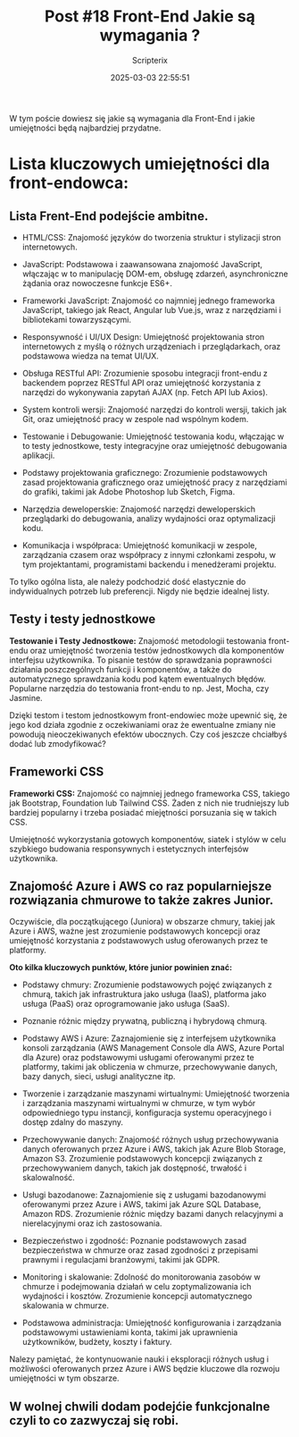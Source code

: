 ﻿---
title: "Post #18 Front-End Jakie są wymagania ?"
date: 2025-03-03 22:55:51
author: Scripterix
slug: 18-post-front-end
post_id: 551
categories:
  - "Coding Corner"
  - "Wyzwanie"
tags:
  - "front-end"
  - "skills"
original_url: "https://opengateweb.com/posts/18-post-front-end/"
---

W tym poście dowiesz się jakie są wymagania dla Front-End i jakie umiejętności będą najbardziej przydatne.

# Lista kluczowych umiejętności dla front-endowca:

## Lista Frent-End podejście ambitne.

- HTML/CSS: Znajomość języków do tworzenia struktur i stylizacji stron internetowych.

- JavaScript: Podstawowa i zaawansowana znajomość JavaScript, włączając w to manipulację DOM-em, obsługę zdarzeń, asynchroniczne żądania oraz nowoczesne funkcje ES6+.

- Frameworki JavaScript: Znajomość co najmniej jednego frameworka JavaScript, takiego jak React, Angular lub Vue.js, wraz z narzędziami i bibliotekami towarzyszącymi.

- Responsywność i UI/UX Design: Umiejętność projektowania stron internetowych z myślą o różnych urządzeniach i przeglądarkach, oraz podstawowa wiedza na temat UI/UX.

- Obsługa RESTful API: Zrozumienie sposobu integracji front-endu z backendem poprzez RESTful API oraz umiejętność korzystania z narzędzi do wykonywania zapytań AJAX (np. Fetch API lub Axios).

- System kontroli wersji: Znajomość narzędzi do kontroli wersji, takich jak Git, oraz umiejętność pracy w zespole nad wspólnym kodem.

- Testowanie i Debugowanie: Umiejętność testowania kodu, włączając w to testy jednostkowe, testy integracyjne oraz umiejętność debugowania aplikacji.

- Podstawy projektowania graficznego: Zrozumienie podstawowych zasad projektowania graficznego oraz umiejętność pracy z narzędziami do grafiki, takimi jak Adobe Photoshop lub Sketch, Figma.

- Narzędzia deweloperskie: Znajomość narzędzi deweloperskich przeglądarki do debugowania, analizy wydajności oraz optymalizacji kodu.

- Komunikacja i współpraca: Umiejętność komunikacji w zespole, zarządzania czasem oraz współpracy z innymi członkami zespołu, w tym projektantami, programistami backendu i menedżerami projektu.

To tylko ogólna lista, ale należy podchodzić dość elastycznie do indywidualnych potrzeb lub preferencji. Nigdy nie będzie idealnej listy.

## Testy i testy jednostkowe

**Testowanie i Testy Jednostkowe:** Znajomość metodologii testowania front-endu oraz umiejętność tworzenia testów jednostkowych dla komponentów interfejsu użytkownika. To pisanie testów do sprawdzania poprawności działania poszczególnych funkcji i komponentów, a także do automatycznego sprawdzania kodu pod kątem ewentualnych błędów. Popularne narzędzia do testowania front-endu to np. Jest, Mocha, czy Jasmine.

Dzięki testom i testom jednostkowym front-endowiec może upewnić się, że jego kod działa zgodnie z oczekiwaniami oraz że ewentualne zmiany nie powodują nieoczekiwanych efektów ubocznych. Czy coś jeszcze chciałbyś dodać lub zmodyfikować?

## Frameworki CSS

**Frameworki CSS:** Znajomość co najmniej jednego frameworka CSS, takiego jak Bootstrap, Foundation lub Tailwind CSS. Żaden z nich nie trudniejszy lub bardziej popularny i trzeba posiadać miejętności porsuzania się w takich CSS.

Umiejętność wykorzystania gotowych komponentów, siatek i stylów w celu szybkiego budowania responsywnych i estetycznych interfejsów użytkownika.

## Znajomość Azure i AWS co raz popularniejsze rozwiązania chmurowe to także zakres Junior.

Oczywiście, dla początkującego (Juniora) w obszarze chmury, takiej jak Azure i AWS, ważne jest zrozumienie podstawowych koncepcji oraz umiejętność korzystania z podstawowych usług oferowanych przez te platformy.

**Oto kilka kluczowych punktów, które junior powinien znać:**

- Podstawy chmury: Zrozumienie podstawowych pojęć związanych z chmurą, takich jak infrastruktura jako usługa (IaaS), platforma jako usługa (PaaS) oraz oprogramowanie jako usługa (SaaS).

- Poznanie różnic między prywatną, publiczną i hybrydową chmurą.

- Podstawy AWS i Azure: Zaznajomienie się z interfejsem użytkownika konsoli zarządzania (AWS Management Console dla AWS, Azure Portal dla Azure) oraz podstawowymi usługami oferowanymi przez te platformy, takimi jak obliczenia w chmurze, przechowywanie danych, bazy danych, sieci, usługi analityczne itp.

- Tworzenie i zarządzanie maszynami wirtualnymi: Umiejętność tworzenia i zarządzania maszynami wirtualnymi w chmurze, w tym wybór odpowiedniego typu instancji, konfiguracja systemu operacyjnego i dostęp zdalny do maszyny.

- Przechowywanie danych: Znajomość różnych usług przechowywania danych oferowanych przez Azure i AWS, takich jak Azure Blob Storage, Amazon S3. Zrozumienie podstawowych koncepcji związanych z przechowywaniem danych, takich jak dostępność, trwałość i skalowalność.

- Usługi bazodanowe: Zaznajomienie się z usługami bazodanowymi oferowanymi przez Azure i AWS, takimi jak Azure SQL Database, Amazon RDS. Zrozumienie różnic między bazami danych relacyjnymi a nierelacyjnymi oraz ich zastosowania.

- Bezpieczeństwo i zgodność: Poznanie podstawowych zasad bezpieczeństwa w chmurze oraz zasad zgodności z przepisami prawnymi i regulacjami branżowymi, takimi jak GDPR.

- Monitoring i skalowanie: Zdolność do monitorowania zasobów w chmurze i podejmowania działań w celu zoptymalizowania ich wydajności i kosztów. Zrozumienie koncepcji automatycznego skalowania w chmurze.

- Podstawowa administracja: Umiejętność konfigurowania i zarządzania podstawowymi ustawieniami konta, takimi jak uprawnienia użytkowników, budżety, koszty i faktury.

Nalezy pamiętać, że kontynuowanie nauki i eksploracji różnych usług i możliwości oferowanych przez Azure i AWS będzie kluczowe dla rozwoju umiejętności w tym obszarze.

## W wolnej chwili dodam podejćie funkcjonalne czyli to co zazwyczaj się robi.

